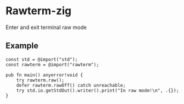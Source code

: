 # Rawterm-zig

Enter and exit terminal raw mode

## Example

```zig
const std = @import("std");
const rawterm = @import("rawterm");

pub fn main() anyerror!void {
    try rawterm.raw();
    defer rawterm.rawOff() catch unreachable;
    try std.io.getStdOut().writer().print("In raw mode!\n", .{});
}
```
